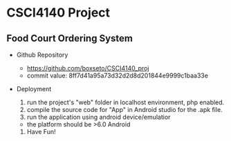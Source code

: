 # CSCI4140 Project
## Food Court Ordering System
- Github Repository
  - https://github.com/boxseto/CSCI4140_proj
  - commit value: 8ff7d41a95a73d32d2d8d201844e9999c1baa33e

- Deployment
  1. run the project's "web" folder in localhost environment, php enabled.
  1. compile the source code for "App" in Android studio for the .apk file.
  1. run the application using android device/emulatior
    - the platform should be >6.0 Android
  1. Have Fun!
